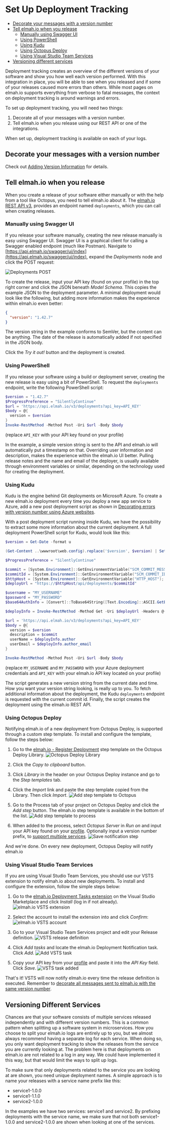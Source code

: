 # Set Up Deployment Tracking* [Decorate your messages with a version number](#decorate-your-messages-with-a-version-number)* [Tell elmah.io when you release](#tell-elmahio-when-you-release)    + [Manually using Swagger UI](#manually-using-swagger-ui)    + [Using PowerShell](#using-powershell)    + [Using Kudu](#using-kudu)    + [Using Octopus Deploy](#using-octopus-deploy)    + [Using Visual Studio Team Services](#using-visual-studio-team-services)* [Versioning different services](#versioning-different-services)    Deployment tracking creates an overview of the different versions of your software and show you how well each version performed. With this integration in place, you will be able to see when you released and if some of your releases caused more errors than others. While most pages on elmah.io supports everything from verbose to fatal messages, the context on deployment tracking is around warnings and errors.To set up deployment tracking, you will need two things:1. Decorate all of your messages with a version number.
2. Tell elmah.io when you release using our REST API or one of the integrations.

When set up, deployment tracking is available on each of your logs.

## Decorate your messages with a version number

Check out [Adding Version Information](http://docs.elmah.io/adding-version-information/) for details.

## Tell elmah.io when you release

When you create a release of your software either manually or with the help from a tool like Octopus, you need to tell elmah.io about it. The [elmah.io REST API v3](https://api.elmah.io/swagger/ui/index), provides an endpoint named `deployments`, which you can call when creating releases.

### Manually using Swagger UI

If you release your software manually, creating the new release manually is easy using Swagger UI. Swagger UI is a graphical client for calling a Swagger enabled endpoint (much like Postman). Navigate to [https://api.elmah.io/swagger/ui/index](https://api.elmah.io/swagger/ui/index), expand the _Deployments_ node and click the POST request:

![Deployments POST](images/deployments_post.png)

To create the release, input your API key (found on your profile) in the top right corner and click the JSON beneath _Model Schema_. This copies the example JSON to the deployment parameter. A minimal deployment would look like the following, but adding more information makes the experience within elmah.io even better:

```json
{
  "version": "1.42.7"
}
```

The version string in the example conforms to SemVer, but the content can be anything. The date of the release is automatically added if not specified in the JSON body.

Click the _Try it out!_ button and the deployment is created.

### Using PowerShell

If you release your software using a build or deployment server, creating the new release is easy using a bit of PowerShell. To request the `deployments` endpoint, write the following PowerShell script:

```powershell
$version = "1.42.7"
$ProgressPreference = "SilentlyContinue"
$url = 'https://api.elmah.io/v3/deployments?api_key=API_KEY'
$body = @{
  version = $version
}
Invoke-RestMethod -Method Post -Uri $url -Body $body
```

(replace `API_KEY` with your API key found on your profile)

In the example, a simple version string is sent to the API and elmah.io will automatically put a timestamp on that. Overriding user information and description, makes the experience within the elmah.io UI better. Pulling release notes and the name and email of the deployer, is usually available through environment variables or similar, depending on the technology used for creating the deployment.

### Using Kudu

Kudu is the engine behind Git deployments on Microsoft Azure. To create a new elmah.io deployment every time you deploy a new app service to Azure, add a new post deployment script as shown in [Decorating errors with version number using Azure websites](http://blog.elmah.io/decorating-errors-with-version-number-using-azure-websites/).

With a post deployment script running inside Kudu, we have the possibility to extract some more information about the current deployment. A full deployment PowerShell script for Kudu, would look like this:

```powershell
$version = Get-Date -format u

(Get-Content ..\wwwroot\web.config).replace('$version', $version) | Set-Content ..\wwwroot\web.config

$ProgressPreference = "SilentlyContinue"

$commit = [System.Environment]::GetEnvironmentVariable("SCM_COMMIT_MESSAGE");
$commitId = [System.Environment]::GetEnvironmentVariable("SCM_COMMIT_ID");
$httpHost = [System.Environment]::GetEnvironmentVariable("HTTP_HOST");
$deployUrl = "https://$httpHost/api/deployments/$commitId"

$username = "MY_USERNAME"
$password = "MY_PASSWORD"
$base64AuthInfo = [Convert]::ToBase64String([Text.Encoding]::ASCII.GetBytes(("{0}:{1}" -f $username,$password)))

$deployInfo = Invoke-RestMethod -Method Get -Uri $deployUrl -Headers @{Authorization=("Basic {0}" -f $base64AuthInfo)}

$url = 'https://api.elmah.io/v3/deployments?api_key=API_KEY'
$body = @{
  version = $version
  description = $commit
  userName = $deployInfo.author
  userEmail = $deployInfo.author_email
}

Invoke-RestMethod -Method Post -Uri $url -Body $body
```

(replace `MY_USERNAME` and `MY_PASSWORD` with your Azure deployment credentials and `API_KEY` with your elmah.io API key located on your profile)

The script generates a new version string from the current date and time. How you want your version string looking, is really up to you. To fetch additional information about the deployment, the Kudu `deployments` endpoint is requested with the current commit id. Finally, the script creates the deployment using the elmah.io REST API.

### Using Octopus Deploy

Notifying elmah.io of a new deployment from Octopus Deploy, is supported through a custom step template. To install and configure the template, follow the steps below:

1. Go to the  [elmah.io - Register Deployment](https://library.octopusdeploy.com/step-template/actiontemplate-elmah.io-register-deployment) step template on the Octopus Deploy Library.
![Octopus Deploy Library](images/octopus_deploy_library.png)

2. Click the _Copy to clipboard_ button.

3. Click _Library_ in the header on your Octopus Deploy instance and go to the _Step templates_ tab.

4. Click the _Import_ link and paste the step template copied from the Library. Then click _Import_.
![Add step template to Octopus](images/add_step_template_to_octopus.png)

5. Go to the Process tab of your project on Octopus Deploy and click the _Add step_ button. The elmah.io step template is available in the bottom of the list.
![Add step template to process](images/add_elmah_io_deployment_step.png)

6. When added to the process, select _Octopus Server_ in _Run on_ and input your API key found on your [profile](https://elmah.io/profile). Optionally input a version number prefix, to [support multiple services](#versioning-different-services).
![Save notification step](images/save_notification_step.png)

And we're done. On every new deployment, Octopus Deploy will notify elmah.io

### Using Visual Studio Team Services

If you are using Visual Studio Team Services, you should use our VSTS extension to notify elmah.io about new deployments. To install and configure the extension, follow the simple steps below:

1. Go to the [elmah.io Deployment Tasks extension](https://marketplace.visualstudio.com/items?itemName=elmahio.deploy-tasks) on the Visual Studio Marketplace and click _Install_ (log in if not already).
![elmah.io VSTS extension](images/vsts_extension.png)

2. Select the account to install the extension into and click _Confirm_:
![elmah.io VSTS account](images/vsts_select_account.png)

3. Go to your Visual Studio Team Services project and edit your Release definition.
![VSTS release definition](images/vsts_release_definition.png)

4. Click _Add tasks_ and locate the elmah.io Deployment Notification task. Click _Add_.
![Add VSTS task](images/vsts_add_task.png)

5. Copy your API key from your [profile](https://elmah.io/profile) and paste it into the _API Key_ field. Click _Save_.
![VSTS task added](images/vsts_task_added.png)

That's it! VSTS will now notify elmah.io every time the release definition is executed. Remember to [decorate all messages sent to elmah.io with the same version number](#decorate-your-messages-with-a-version-number).

## Versioning Different Services

Chances are that your software consists of multiple services released independently and with different version numbers. This is a common pattern when splitting up a software system in microservices. How you choose to split your elmah.io logs are entirely up to you, but we almost always recommend having a separate log for each service. When doing so, you only want deployment tracking to show the releases from the service you are currently looking at. The problem here is that deployments on elmah.io are not related to a log in any way. We could have implemented it this way, but that would limit the ways to split up logs.

To make sure that only deployments related to the service you are looking at are shown, you need unique deployment names. A simple approach is to name your releases with a service name prefix like this:

* service1-1.0.0
* service1-1.1.0
* service2-1.0.0

In the examples we have two services: service1 and service2. By prefixing deployments with the service name, we make sure that not both service1-1.0.0 and service2-1.0.0 are shown when looking at one of the services.